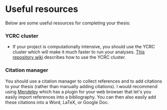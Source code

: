 # Useful resources

Below are some useful resources for completing your thesis:

### YCRC cluster

- If your project is computationally intensive, you should use the YCRC cluster which will make it much faster to run your analyses. [This repository wiki](https://github.com/emeyers/meyerslab/wiki/grace_cluster) describes how to use the YCRC cluster. 


### Citation manager

You should use a citation manager to collect references and to add citations to your thesis (rather than manually adding citations). I would recommend using [Mendeley](https://www.mendeley.com/) which has a plugin for your web browser that let's you easily import references into a bibliography. You can then also easily add these citations into a Word, LaTeX, or Google Doc.  


